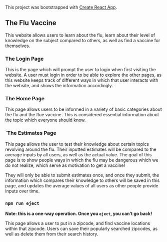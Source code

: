 This project was bootstrapped with [Create React App](https://github.com/facebook/create-react-app).

## The Flu Vaccine

This website allows users to learn about the flu, learn about their level of knowledge on the subject compared to others, as well as find a vaccine for themselves.


### The Login Page

This is the page which will prompt the user to login when first visiting the website. A user must login in order to be able to explore the other pages, as this website keeps track of different ways in which that user interacts with the website, and shows the information accordingly.


### The Home Page

This page allows users to be informed in a variety of basic categories about the flu and the flue vaccine. This is considered essential information about the topic which everyone should know.

### `The Estimates Page

This page allows the user to test their knowledge about certain topics revolving around the flu. Their inputted estimates will be compared to the average inputs by all users, as well as the actual value. The goal of this page is to show people ways in which the flu may be dangerous which we do not realize, which serve as motivation to get a vaccine!

They will only be able to submit estimates once, and once they submit, the information which compares their knowledge to others will be saved in this page, and updates the average values of all users as other people provide inputs over time.


### `npm run eject`

**Note: this is a one-way operation. Once you `eject`, you can’t go back!**

This page allows a user to put in a zipcode, and find vaccine locations within that zipcode. Users can save their popularly searched zipcodes, as well as delete them from their search history. 
